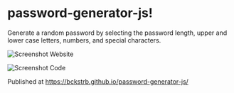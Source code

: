 # password-generator-js!

Generate a random password by selecting the password length, upper and lower case letters, numbers, and special characters. 

![Screenshot Website](https://user-images.githubusercontent.com/105738571/177437188-089e8380-fe73-4453-a6f4-a8168b45bf38.png)

![Screenshot Code](https://user-images.githubusercontent.com/105738571/177437424-7bf844cc-e3f2-4fa1-a43f-489b462c7504.png)

Published at https://bckstrb.github.io/password-generator-js/
